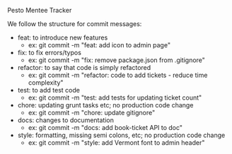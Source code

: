 Pesto Mentee Tracker


We follow the structure for commit messages:

* feat: to introduce new features
    * ex: git commit -m "feat: add icon to admin page"
* fix: to fix errors/typos
    * ex: git commit -m "fix: remove package.json from .gitignore"
* refactor: to say that code is simply refactored
    * ex: git commit -m "refactor: code to add tickets - reduce time complexity"
* test: to add test code
    * ex: git commit -m "test: add tests for updating ticket count"
* chore: updating grunt tasks etc; no production code change
    * ex: git commit -m "chore: update gitignore"
* docs: changes to documentation
    * ex: git commit -m "docs: add book-ticket API to doc"
* style: formatting, missing semi colons, etc; no production code change
    * ex: git commit -m "style: add Vermont font to admin header"
